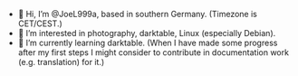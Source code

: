 - 👋 Hi, I’m @JoeL999a, based in southern Germany. (Timezone is CET/CEST.)
- 👀 I’m interested in photography, darktable, Linux (especially Debian).
- 🌱 I’m currently learning darktable. (When I have made some progress after my first steps I might consider to contribute in documentation work (e.g. translation) for it.)

<!---
JoeL999a/JoeL999a is a ✨ special ✨ repository because its `README.md` (this file) appears on your GitHub profile.
You can click the Preview link to take a look at your changes.
--->
